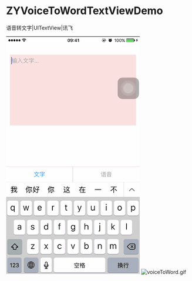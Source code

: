 # ZYVoiceToWordTextViewDemo
语音转文字|UITextView|讯飞

![voiceToWord](voiceToWord.gif)
![voiceToWord.gif](http://upload-images.jianshu.io/upload_images/2897320-eb89d87772b03962.gif?imageMogr2/auto-orient/strip)
